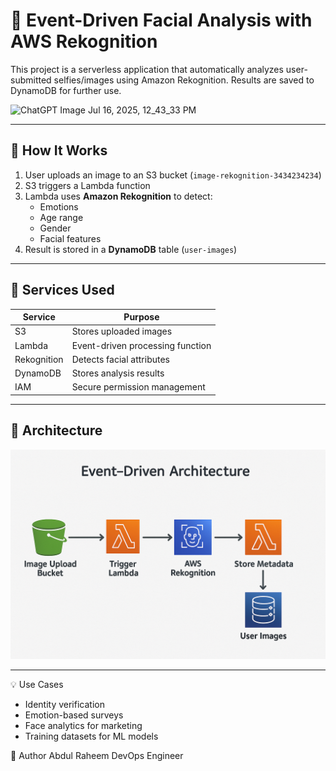 # 🎯 Event-Driven Facial Analysis with AWS Rekognition

This project is a serverless application that automatically analyzes user-submitted selfies/images using Amazon Rekognition. Results are saved to DynamoDB for further use.

<img width="1024" height="1024" alt="ChatGPT Image Jul 16, 2025, 12_43_33 PM" src="https://github.com/user-attachments/assets/f68327c9-6d81-42bc-852e-04d863cfad50" />


---

## 📸 How It Works

1. User uploads an image to an S3 bucket (`image-rekognition-3434234234`)
2. S3 triggers a Lambda function
3. Lambda uses **Amazon Rekognition** to detect:
   - Emotions
   - Age range
   - Gender
   - Facial features
4. Result is stored in a **DynamoDB** table (`user-images`)

---

## 🧰 Services Used

| Service      | Purpose                          |
|--------------|----------------------------------|
| S3           | Stores uploaded images           |
| Lambda       | Event-driven processing function |
| Rekognition  | Detects facial attributes        |
| DynamoDB     | Stores analysis results          |
| IAM          | Secure permission management     |

---

## 🧠 Architecture

![Architecture](architecture.png)

---

💡 Use Cases
- Identity verification
- Emotion-based surveys
- Face analytics for marketing
- Training datasets for ML models

🙌 Author
Abdul Raheem
DevOps Engineer
